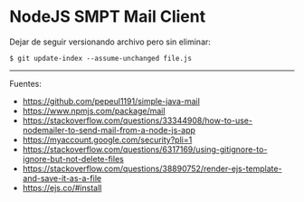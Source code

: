 # NodeJS SMPT Mail Client

Dejar de seguir versionando archivo pero sin eliminar:

    $ git update-index --assume-unchanged file.js

---

Fuentes:

+ https://github.com/pepeul1191/simple-java-mail
+ https://www.npmjs.com/package/mail
+ https://stackoverflow.com/questions/33344908/how-to-use-nodemailer-to-send-mail-from-a-node-js-app
+ https://myaccount.google.com/security?pli=1
+ https://stackoverflow.com/questions/6317169/using-gitignore-to-ignore-but-not-delete-files
+ https://stackoverflow.com/questions/38890752/render-ejs-template-and-save-it-as-a-file
+ https://ejs.co/#install
